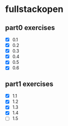 # fullstackopen

## part0 exercises

- [x] 0.1
- [x] 0.2
- [x] 0.3
- [x] 0.4
- [x] 0.5
- [x] 0.6

## part1 exercises

- [x] 1.1
- [x] 1.2
- [x] 1.3
- [x] 1.4
- [ ] 1.5
